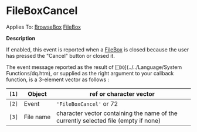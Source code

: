 




<h1 class="heading"><span class="name">FileBoxCancel</span></h1>

Applies To: [BrowseBox](./browsebox.md) [FileBox](./filebox.md)


**Description**


If enabled, this event is reported when a [FileBox](./filebox.md) is closed because the user has pressed the "Cancel" button or closed it.


The event message reported as the result of [`⎕DQ`](../../Language/System Functions/dq.htm), or supplied as the right argument to your callback function, is a 3-element vector as follows :


| `[1]` | Object | ref or character vector |
| --- | --- | ---  |
| `[2]` | Event | `'FileBoxCancel'` or 72 |
| `[3]` | File name | character vector containing the name of the currently selected file (empty if none) |



